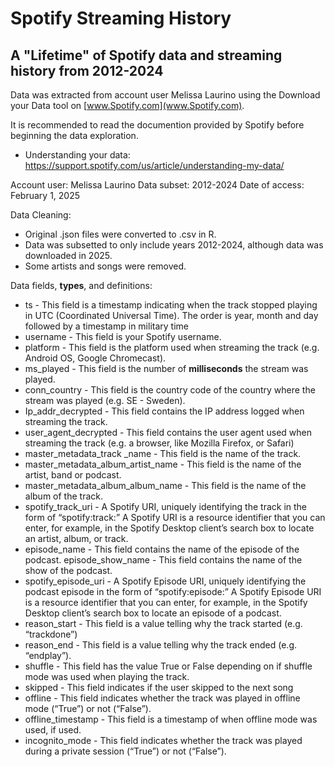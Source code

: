 # Spotify Streaming History
## A "Lifetime" of Spotify data and streaming history from 2012-2024

Data was extracted from account user Melissa Laurino using the Download your Data tool on [www.Spotify.com](www.Spotify.com).

It is recommended to read the documention provided by Spotify before beginning the data exploration.
- Understanding your data: <https://support.spotify.com/us/article/understanding-my-data/>

Account user: Melissa Laurino
Data subset: 2012-2024
Date of access: February 1, 2025

Data Cleaning:
- Original .json files were converted to .csv in R.
-   Data was subsetted to only include years 2012-2024, although data was downloaded in 2025.
-   Some artists and songs were removed.

Data fields, **types**, and definitions:
- ts - This field is a timestamp indicating when the track stopped playing in UTC (Coordinated Universal Time). The order is year, month and day followed by a timestamp in military time
- username - This field is your Spotify username.
- platform - This field is the platform used when streaming the track (e.g. Android OS, Google Chromecast).
- ms_played - This field is the number of **milliseconds** the stream was played.
- conn_country - This field is the country code of the country where the stream was played (e.g. SE - Sweden).
- Ip_addr_decrypted - This field contains the IP address logged when streaming the track.
- user_agent_decrypted - This field contains the user agent used when streaming the track (e.g. a browser, like Mozilla Firefox, or Safari)
- master_metadata_track _name - This field is the name of the track.
- master_metadata_album_artist_name - This field is the name of the artist, band or podcast.
- master_metadata_album_album_name - This field is the name of the album of the track.
- spotify_track_uri - A Spotify URI, uniquely identifying the track in the form of “spotify:track:<base-62 string>”
A Spotify URI is a resource identifier that you can enter, for example, in the Spotify Desktop client’s search box to locate an artist, album, or track.
- episode_name - This field contains the name of the episode of the podcast.
episode_show_name - This field contains the name of the show of the podcast.
- spotify_episode_uri - A Spotify Episode URI, uniquely identifying the podcast episode in the form of “spotify:episode:<base-62 string>”
A Spotify Episode URI is a resource identifier that you can enter, for example, in the Spotify Desktop client’s search box to locate an episode of a podcast.
- reason_start - This field is a value telling why the track started (e.g. “trackdone”)
- reason_end - This field is a value telling why the track ended (e.g. “endplay”).
- shuffle - This field has the value True or False depending on if shuffle mode was used when playing the track.
- skipped - This field indicates if the user skipped to the next song
- offline - This field indicates whether the track was played in offline mode (“True”) or not (“False”).
- offline_timestamp - This field is a timestamp of when offline mode was used, if used.
- incognito_mode - This field indicates whether the track was played during a private session (“True”) or not (“False”).

